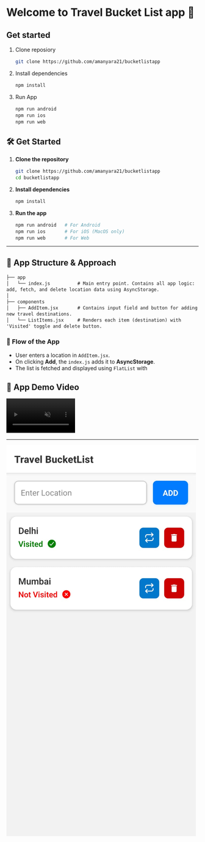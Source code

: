 # Welcome to Travel Bucket List app 👋


## Get started
1. Clone reposiory 

   ```bash
   git clone https://github.com/amanyara21/bucketlistapp
   ```

2. Install dependencies

   ```bash
   npm install
   ```
3. Run App

   ```bash
   npm run android
   npm run ios
   npm run web
   ```


## 🛠️ Get Started

1. **Clone the repository**

   ```bash
   git clone https://github.com/amanyara21/bucketlistapp
   cd bucketlistapp
   ```

2. **Install dependencies**

   ```bash
   npm install
   ```

3. **Run the app**

   ```bash
   npm run android   # For Android
   npm run ios       # For iOS (MacOS only)
   npm run web       # For Web
   ```

---

## 🧱 App Structure & Approach

```
├── app
│   └── index.js          # Main entry point. Contains all app logic: add, fetch, and delete location data using AsyncStorage.
│
├── components
│   ├── AddItem.jsx       # Contains input field and button for adding new travel destinations.
│   └── ListItems.jsx     # Renders each item (destination) with 'Visited' toggle and delete button.
```

### 🔁 Flow of the App

* User enters a location in `AddItem.jsx`.
* On clicking **Add**, the `index.js` adds it to **AsyncStorage**.
* The list is fetched and displayed using `FlatList` with

## 🎥 App Demo Video

<video src="https://github.com/user-attachments/assets/25f7117e-2c5b-49d2-a175-bd0f416d9d69" autoplay muted loop playsinline width="180"></video>

----

![Travel Bucket List Screenshot](/Appss.jpg)

